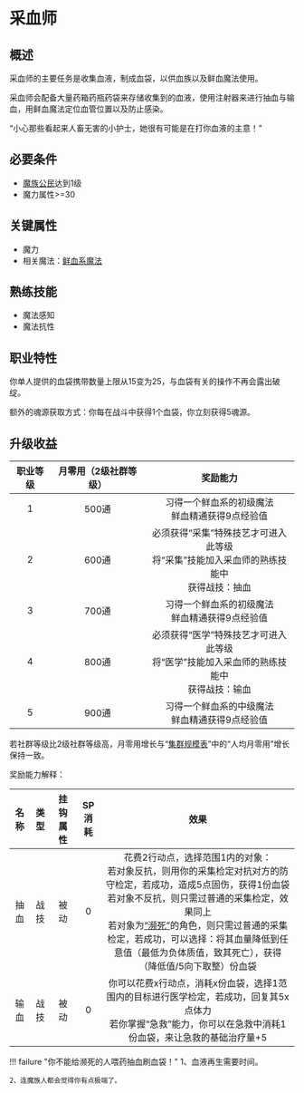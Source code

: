 # 采血师

## 概述

采血师的主要任务是收集血液，制成血袋，以供血族以及鲜血魔法使用。

采血师会配备大量药箱药瓶药袋来存储收集到的血液，使用注射器来进行抽血与输血，用鲜血魔法定位血管位置以及防止感染。

“小心那些看起来人畜无害的小护士，她很有可能是在打你血液的主意！”

## 必要条件

* <a href="../../basicJob/citizen" target="_blank">魔族公民</a>达到1级
* 魔力属性>=30

## 关键属性

* 魔力
* 相关魔法：<a href="/rules/data/magic/blood/" target="_blank">鲜血系魔法</a>

## 熟练技能

* 魔法感知
* 魔法抗性
  
## 职业特性

你单人提供的血袋携带数量上限从15变为25，与血袋有关的操作不再会露出破绽。

额外的魂源获取方式：你每在战斗中获得1个血袋，你立刻获得5魂源。

## 升级收益

职业等级|月零用（2级社群等级）|奖励能力
:--:|:--:|:--:
1|500通|习得一个鲜血系的初级魔法<br>鲜血精通获得9点经验值
2|600通|必须获得“采集”特殊技艺才可进入此等级<br>将“采集”技能加入采血师的熟练技能中<br>获得战技：抽血
3|700通|习得一个鲜血系的初级魔法<br>鲜血精通获得9点经验值
4|800通|必须获得“医学”特殊技艺才可进入此等级<br>将“医学”技能加入采血师的熟练技能中<br>获得战技：输血
5|900通|习得一个鲜血系的中级魔法<br>鲜血精通获得9点经验值

若社群等级比2级社群等级高，月零用增长与“<a href="../../../scaleList" target="_blank">集群规模表</a>”中的“人均月零用”增长保持一致。

奖励能力解释：

名称|类型|挂钩属性|SP消耗|效果
:--:|:--:|:--:|:--:|:--:
抽血|战技|被动|0|花费2行动点，选择范围1内的对象：<br>若对象反抗，则用你的采集检定对抗对方的防守检定，若成功，造成5点固伤，获得1份血袋<br>若对象不反抗，则只需过普通的采集检定，效果同上<br>若对象为<a href="../../../../status/normal/#濒死" target="_blank">“濒死”</a>的角色，则只需过普通的采集检定，若成功，可以选择：将其血量降低到任意值（最低为负体质值，致其死亡），获得（降低值/5向下取整）份血袋
输血|战技|被动|0|你可以花费x行动点，消耗x份血袋，选择1范围内的目标进行医学检定，若成功，回复其5x点体力<br>若你掌握“急救”能力，你可以在急救中消耗1份血袋，来让急救的基础治疗量+5

!!! failure "你不能给濒死的人喂药抽血刷血袋！"
    1、血液再生需要时间。

    2、连魔族人都会觉得你有点极端了。